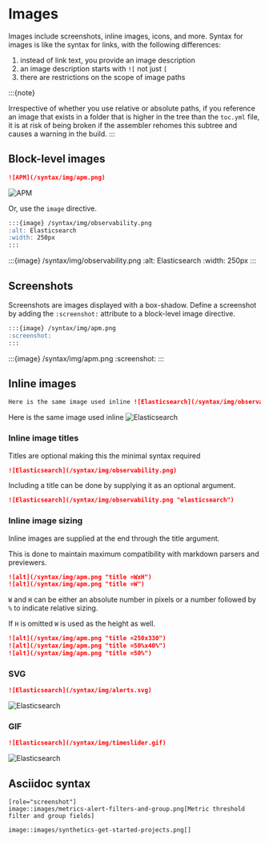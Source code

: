# Images

Images include screenshots, inline images, icons, and more. Syntax for images is like the syntax for links, with the following differences:

1. instead of link text, you provide an image description
2. an image description starts with `![` not just `[`
3. there are restrictions on the scope of image paths

:::{note}

Irrespective of whether you use relative or absolute paths, if you reference an image that exists in a folder that is higher in the tree than the `toc.yml` file, it is at risk of being broken if the assembler rehomes this subtree and causes a warning in the build.
:::

## Block-level images

```markdown
![APM](/syntax/img/apm.png)
```

![APM](/syntax/img/apm.png)

Or, use the `image` directive.

```markdown
:::{image} /syntax/img/observability.png
:alt: Elasticsearch
:width: 250px
:::
```

:::{image} /syntax/img/observability.png
:alt: Elasticsearch
:width: 250px
:::

## Screenshots

Screenshots are images displayed with a box-shadow. Define a screenshot by adding the `:screenshot:` attribute to a block-level image directive.

```markdown
:::{image} /syntax/img/apm.png
:screenshot:
:::
```

:::{image} /syntax/img/apm.png
:screenshot:
:::

## Inline images

```markdown
Here is the same image used inline ![Elasticsearch](/syntax/img/observability.png "elasticsearch =50%x50%")
```

Here is the same image used inline ![Elasticsearch](/syntax/img/observability.png "elasticsearch =50%x50%")


### Inline image titles

Titles are optional making this the minimal syntax required

```markdown
![Elasticsearch](/syntax/img/observability.png)
```

Including a title can be done by supplying it as an optional argument.

```markdown
![Elasticsearch](/syntax/img/observability.png "elasticsearch")
```

### Inline image sizing

Inline images are supplied at the end through the title argument.

This is done to maintain maximum compatibility with markdown parsers
and previewers. 

```markdown
![alt](/syntax/img/apm.png "title =WxH")
![alt](/syntax/img/apm.png "title =W")
```

`W` and `H` can be either an absolute number in pixels or a number followed by `%` to indicate relative sizing.

If `H` is omitted `W` is used as the height as well.

```markdown
![alt](/syntax/img/apm.png "title =250x330")
![alt](/syntax/img/apm.png "title =50%x40%")
![alt](/syntax/img/apm.png "title =50%")
```



### SVG 

```markdown
![Elasticsearch](/syntax/img/alerts.svg)
```
![Elasticsearch](/syntax/img/alerts.svg)

### GIF

```markdown
![Elasticsearch](/syntax/img/timeslider.gif)
```
![Elasticsearch](/syntax/img/timeslider.gif)


## Asciidoc syntax

```asciidoc
[role="screenshot"]
image::images/metrics-alert-filters-and-group.png[Metric threshold filter and group fields]
```

```asciidoc
image::images/synthetics-get-started-projects.png[]
```
